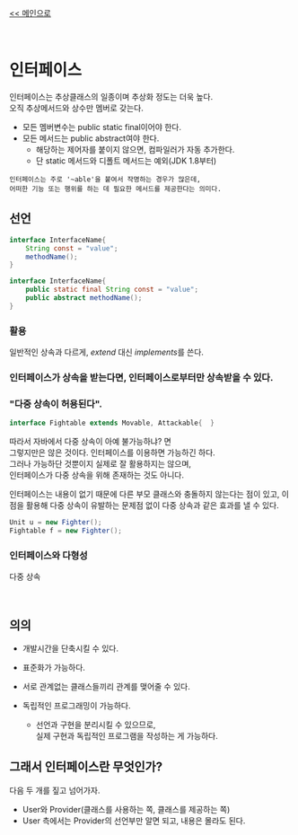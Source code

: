 [<< 메인으로](https://github.com/AtomicLiquors/Java_Wiki_Chb)

&nbsp;  


# 인터페이스
인터페이스는 추상클래스의 일종이며 추상화 정도는 더욱 높다.  
오직 추상메서드와 상수만 멤버로 갖는다.

- 모든 멤버변수는 public static final이어야 한다.
- 모든 메서드는 public abstract여야 한다.
  - 해당하는 제어자를 붙이지 않으면, 컴파일러가 자동 추가한다.
  - 단 static 메서드와 디폴트 메서드는 예외(JDK 1.8부터)

```
인터페이스는 주로 '~able'을 붙여서 작명하는 경우가 많은데,  
어떠한 기능 또는 행위를 하는 데 필요한 메서드를 제공한다는 의미다.
```


## 선언
```java
interface InterfaceName{
    String const = "value";
    methodName();
}

interface InterfaceName{
    public static final String const = "value";
    public abstract methodName();
}
```

### 활용
일반적인 상속과 다르게, *extend* 대신 *implements*를 쓴다.




### 인터페이스가 상속을 받는다면, 인터페이스로부터만 상속받을 수 있다.


### "다중 상속이 허용된다".
```java
interface Fightable extends Movable, Attackable{  }
```

따라서 자바에서 다중 상속이 아예 불가능하냐? 면  
그렇지만은 않은 것이다. 인터페이스를 이용하면 가능하긴 하다.  
그러나 가능하단 것뿐이지 실제로 잘 활용하지는 않으며,  
인터페이스가 다중 상속을 위해 존재하는 것도 아니다.

인터페이스는 내용이 없기 때문에 
다른 부모 클래스와 충돌하지 않는다는 점이 있고, 
이 점을 활용해 다중 상속이 유발하는 문제점 없이 
다중 상속과 같은 효과를 낼 수 있다.

```java
Unit u = new Fighter();
Fightable f = new Fighter();

```

### 인터페이스와 다형성
다중 상속

&nbsp;  

## 의의 
- 개발시간을 단축시킬 수 있다.
    
- 표준화가 가능하다.
- 서로 관계없는 클래스들끼리 관계를 맺어줄 수 있다.
- 독립적인 프로그래밍이 가능하다.
  - 선언과 구현을 분리시킬 수 있으므로,   
  실제 구현과 독립적인 프로그램을 작성하는 게 가능하다.


## 그래서 인터페이스란 무엇인가?
다음 두 개를 짚고 넘어가자.
- User와 Provider(클래스를 사용하는 쪽, 클래스를 제공하는 쪽)
- User 측에서는 Provider의 선언부만 알면 되고, 내용은 몰라도 된다.

